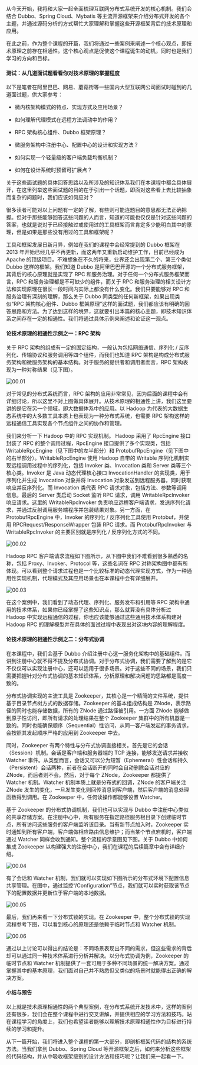从今天开始，我将和大家一起全面梳理互联网分布式系统开发的核心机制。我们会结合 Dubbo、Spring Cloud、Mybatis
等主流开源框架来介绍分布式开发的各个主题，并通过源码分析的方式帮忙大家理解和掌握这些开源框架背后的技术原理和应用。

在此之前，作为整个课程的开篇，我们将通过一些案例来阐述一个核心观点，即技术原理之前存在相通性。这个核心观点是促使这个课程诞生的动机，同时也是我们学习的方向和目标。

#### 测试：从几道面试题看看你对技术原理的掌握程度

以下是笔者在阿里巴巴、网易、蘑菇街等一些国内大型互联网公司面试时碰到的几道面试题，供大家参考：

  * 微内核架构模式的特点、实现方式及应用场景？

  * 如何理解代理模式在远程方法调动中的作用？

  * RPC 架构核心组件、Dubbo 框架原理？

  * 微服务架构中注册中心、配置中心的设计和实现方法？

  * 如何实现一个轻量级的客户端负载均衡机制？

  * 如何在设计系统时预留可扩展点？

关于这些面试题的具体回答思路以及所涉及的知识体系我们在本课程中都会具体展开，在这里列举这些面试题的目的在于引出一个话题，即面对这些看上去比较抽象而复杂的问题时，我们应该如何应对？

很多读者可能对以上问题有一定的了解，有些则可能连题目的意思都无法正确把握。但对于那些能够回答这些问题的人而言，知道的可能也仅仅是针对这些问题的答案，也就是说对于已经接触过或使用过的工具框架而言肯定多少能明白其中的原理，但是如果是那些没有用过的工具和框架呢？

工具和框架发展日新月异，例如在我们的课程中会经常提到的 Dubbo 框架在 2013 年开始已经几乎不再更新，而这两年又重新启动维护工作，目前已经成为
Apache 的顶级项目。不难想象在不久的将来，业界还会出现第二个、第三个类似 Dubbo 这样的框架。我们知道 Dubbo
是阿里巴巴开源的一个分布式服务框架，其背后的核心原理就是实现了 RPC 和服务治理。对于任何一个分布式服务框架而言，RPC
和服务治理都是不可缺少的组件，而关于 RPC 和服务治理的相关设计方法和实现原理在很长一段时间内实际上都没有什么变化。我们只要能够对 RPC
和服务治理有深刻的理解，那么关于 Dubbo 同类型的任何新框架，如果出现类似“RPC 架构核心组件、Dubbo
框架原理”这样的面试题，我们都应该有明确的回答思路和方法。为了达到这样的境界，这就要引出本篇的核心主题，即技术知识体系之间存在一定的相通性。我们将通过具体示例来阐述和论证这一观点。

#### 论技术原理的相通性示例之一：RPC 架构

关于 RPC 架构的组成有一定的固定结构，一般认为包括网络通信、序列化 / 反序列化、传输协议和服务调用等四个组件，而我们也知道 RPC
架构是构成分布式服务架构和微服务架构的基本结构。对于服务的提供者和调用者而言，RPC 架构表现为一种对称结果（见下图）。

![00.01](https://images.gitbook.cn/2020-05-25-052807.png)

对于常见的分布式系统而言，RPC
架构的应用非常常见，因为后面的课程中会有详细讨论，所以这里不对上图做具体展开。从技术原理的相通性上讲，我们这里要讲的是它在另一个领域，即大数据体系中的应用。以
Hadoop 为代表的大数据生态系统中的大多数工具本质上也表现为一种分布式系统，也需要 RPC 架构这样的远程通信工具实现各个节点组件之间的协作和管理。

我们来分析一下 Hadoop 中的 RPC 实现机制。 Hadoop 采用了 RpcEngine 接口封装了 RPC 的整个调用过程，RpcEngine
接口提供了多个实现类，包括 WritableRpcEngine（见下图中的左半部分）和
ProtobufRpcEngine（见下图中的右半部分）。WritableRpcEngine 使用 Hadoop 自带的 Writable
序列化机制实现远程调用过程中的序列化，包括 Invoker 类、Invocation 类和 Server 类等三个核心类。Invoker 是 Java
动态代理核心接口 InvocationHandler 的实现类，用于序列化并生成 Invocation 对象并将 Invocation
对象发送到远程服务器，同时获取响应并反序列化。而 Invocation 类代表 RPC 请求对象，包括方法、参数等调用信息。最后的 Server 类启动
Socket 监听 RPC 请求，调用 WritableRpcInvoker 响应请求。这里的 WritableRpcInvoker
负责响应远程客户端请求，发送序列化请求，并通过反射调用服务端程序并包装结果对象。另一方面，在 ProtobufRpcEngine 中，Invoker
的序列化 / 反序列化工具使用 Protobuf，并使用 RPCRequest/ResponseWrapper 包装 RPC 请求。而
ProtobufRpcInvoker 与 WritableRpcInvoker 的主要区别就是序列化 / 反序列化方式的不同。

![00.02](https://images.gitbook.cn/2020-05-25-052809.png)

Hadoop RPC 客户端请求流程如下图所示，从下图中我们不难看到很多熟悉的名称，包括 Proxy、Invoker、Protocol 等，这些名词在
RPC
对称架构图中都有所体现。可以看到整个请求过程也是一个比较标准的动态代理实现方式，作为一种通用性实现机制，代理模式及其应用场景也在本课程中会有详细展开。

![00.03](https://images.gitbook.cn/2020-05-25-052812.png)

在这个案例中，我们看到了动态代理、序列化、服务发布和引用等 RPC 架构中通用的技术体系，如果你已经掌握了这些知识点，那么就算没有具体分析过 Hadoop
中实现远程通信的过程，你也应该能够通过这些通用技术体系构建对 Hadoop RPC 的理解模型并在具体的面试过程中表现出对这块内容的理解程度。

#### 论技术原理的相通性示例之二：分布式协调

在本课程中，我们会基于 Dubbo
介绍注册中心这一服务化架构中的基础组件。而讲到注册中心就不得不提及分布式协调。对于分布式协调，我们需要了解到的是它不仅仅可以实现注册中心，还可以适用于很多场景。对于这些不同的场景，我们只需要把握针对分布式协调的基本知识体系，分析原理和解决问题的思路都是高度一致的。

分布式协调实现的主流工具是 Zookeeper，其核心是一个精简的文件系统，提供基于目录节点树方式的数据存储。Zookeeper 的基本组成结构是
ZNode，表示路径的同时也能存储数据，所有的 ZNode 通过路径被引用。一方面 ZNode 能够做到原子性访问，即所有请求的处理结果在整个
Zookeeper 集群中的所有机器是一致的。同时也能确保顺序（Sequential）性访问，从同一客户端发起的事务请求，会按照其发起顺序严格的应用到
Zookeeper 中去。

同时，Zookeeper 有两个特性与分布式协调直接相关。首先是它的会话（Session）机制。会话是客户端和服务器端的 TCP 连接，能够发送请求并接收
Watcher
事件。从类型而言，会话又可以分为短暂（Ephemeral）性会话和持久（Persistent）会话两种，前者在会话断开的同时会自动删除会话对应的
ZNode，而后者则不会。然后，对于每个 ZNode，Zookeeper 都提供了 Watcher 机制。Watcher
机制本质上就是分布式的回调，ZNode 的客户端关注 ZNode 发生的变化，一旦发生变化则回传消息到客户端，然后客户端的消息处理函数得到调用。在
Zookeeper 中，任何读操作都能够设置 Watcher。

基于 Zookeeper 的分布式协调机制，我们也可以实现与 Dubbo
中注册中心类似的共享存储方案。在注册中心中，所有服务在指定路径服务根目录下创建临时节点，所有访问这些服务的客户端监听该目录。当有新节点加入时，Zookeeper
实时通知到所有客户端，客户端做相应路由信息维护；而当某个节点宕机时，客户端通过 Watcher 同样会收到通知。整个流程的示意图见下图。关于 Dubbo
中如何集成 Zookeeper 以构建强大的注册中心，我们在课程的后续篇章中会有详细介绍。

![00.04](https://images.gitbook.cn/2020-05-25-052815.png)

有了会话和 Watcher
机制，我们就可以实现如下图所示的分布式环境下配置信息共享管理。在图中，通过监控“/Configuration”节点，我们就可以实时获取该节点下的配置数据并更新位于客户端的本地数据。

![00.05](https://images.gitbook.cn/2020-05-25-052817.png)

最后，我们再来看一下分布式锁的实现。在 Zookeeper 中，整个分布式锁的实现流程参考下图，可以看到核心的原理还是依赖于临时节点和 Watcher
机制。

![00.06](https://images.gitbook.cn/2020-05-25-052818.png)

通过以上讨论可以得出的结论是：不同场景表现出不同的需求，但这些需求的背后却可以通过同一种技术体系进行分析并解决。以分布式协调为例，Zookeeper
的临时节点和 Watcher
机制提供了一套可用于多种不同场景的统一解决方案。通过掌握其中的基本原理，我们面对自己并不熟悉但又类似的场景时就能得出正确的解决方案。

#### 小结与预告

以上就是技术原理相通性的两个典型案例，在分布式系统开发技术中，这样的案例还有很多，我们会在整个课程中进行交叉讲解，并提供相应的学习方法和技巧。站在课程学习的角度上，我们也希望读者能够以理解技术原理相通性作为目标进行持续的学习和提升。

从下一篇开始，我们将进入整个课程的第一大部分，即剖析框架代码的结构的系统方法。当我们拿到 Dubbo、Spring Cloud
等开源框架之后，如何来分析这些框架的代码结构，并从中吸收框架级别的设计方法和技巧呢？让我们来一起看一下。

